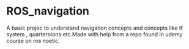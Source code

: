 # ROS_navigation
A basic projec to understand navigation concepts and concepts like tf system , quarternions etc.Made with help from a repo found in udemy course on ros noetic.
